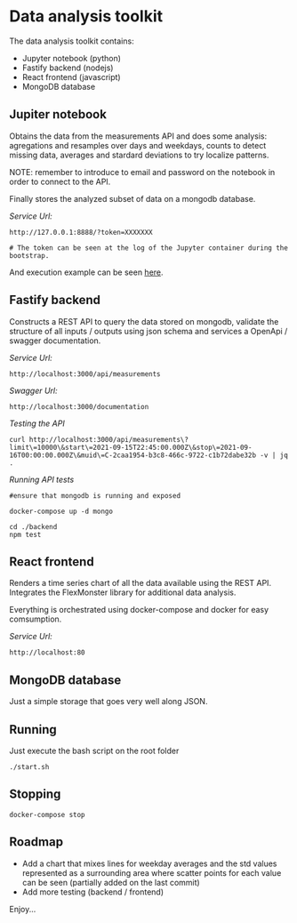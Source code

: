 
Data analysis toolkit
=====================

The data analysis toolkit contains:

- Jupyter notebook (python)
- Fastify backend (nodejs)
- React frontend (javascript)
- MongoDB database

Jupiter notebook
----------------

Obtains the data from the measurements API and does some analysis: agregations and resamples over days and weekdays, counts to detect missing data, averages and stardard deviations to try localize patterns.

NOTE: remember to introduce to email and password on the notebook in order to connect to the API.

Finally stores the analyzed subset of data on a mongodb database.

*Service Url:*
```
http://127.0.0.1:8888/?token=XXXXXXX

# The token can be seen at the log of the Jupyter container during the bootstrap.
```

And execution example can be seen [here](https://htmlpreview.github.io/?https://raw.githubusercontent.com/darkxeno/data-analysis/master/DataAnalysis.html).

Fastify backend
---------------

Constructs a REST API to query the data stored on mongodb, validate the structure of all inputs / outputs using json schema and services a OpenApi / swagger documentation.


*Service Url:*
```
http://localhost:3000/api/measurements
```

*Swagger Url:*
```
http://localhost:3000/documentation
```

*Testing the API*
```
curl http://localhost:3000/api/measurements\?limit\=10000\&start\=2021-09-15T22:45:00.000Z\&stop\=2021-09-16T00:00:00.000Z\&muid\=C-2caa1954-b3c8-466c-9722-c1b72dabe32b -v | jq .
```

*Running API tests*
```
#ensure that mongodb is running and exposed

docker-compose up -d mongo

cd ./backend
npm test
```

React frontend
--------------

Renders a time series chart of all the data available using the REST API. Integrates the FlexMonster library for additional data analysis.


Everything is orchestrated using docker-compose and docker for easy comsumption.

*Service Url:*
```
http://localhost:80
```


MongoDB database
----------------

Just a simple storage that goes very well along JSON.


Running
-------

Just execute the bash script on the root folder

```
./start.sh
```

Stopping
--------

```
docker-compose stop
```

Roadmap
-------

- Add a chart that mixes lines for weekday averages and the std values represented as a surrounding area where scatter points for each value can be seen (partially added on the last commit)
- Add more testing (backend / frontend)

Enjoy...
